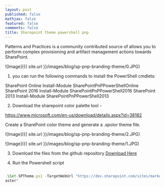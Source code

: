 ```yaml
---
layout: post
published: false
mathjax: false
featured: false
comments: false
title: Sharepoint theme powershell pnp
---
```

Patterns and Practices is a community contributed source of allows you to perform complex provisioning and artifact management actions towards SharePoint.

![Image]({{ site.url }}/images/blog/sp-pnp-branding-theme/0.JPG)


1) you can run the following commands to install the PowerShell cmdlets:

SharePoint Online	Install-Module SharePointPnPPowerShellOnline
SharePoint 2016	Install-Module SharePointPnPPowerShell2016
SharePoint 2013	Install-Module SharePointPnPPowerShell2013


2) Download the sharepoint color palette tool -

https://www.microsoft.com/en-us/download/details.aspx?id=38182

Create a SharePoint color theme and generate a .spolor theme file.

![Image]({{ site.url }}/images/blog/sp-pnp-branding-theme/2.JPG)

![Image]({{ site.url }}/images/blog/sp-pnp-branding-theme/1.JPG)

3) Download the files from the github repository
<a href="https://github.com/ldsouza/Pnp-SharePoint-Branding/tree/master/Set%20SharePoint%20Theme">Download Here</a>

4) Run the Powershell script

```javascript

.\Set-SPTheme.ps1 -TargetWebUrl "https://dev.sharepoint.com/sites/marketing" -MasterUrl "seattle.m
aster"

```